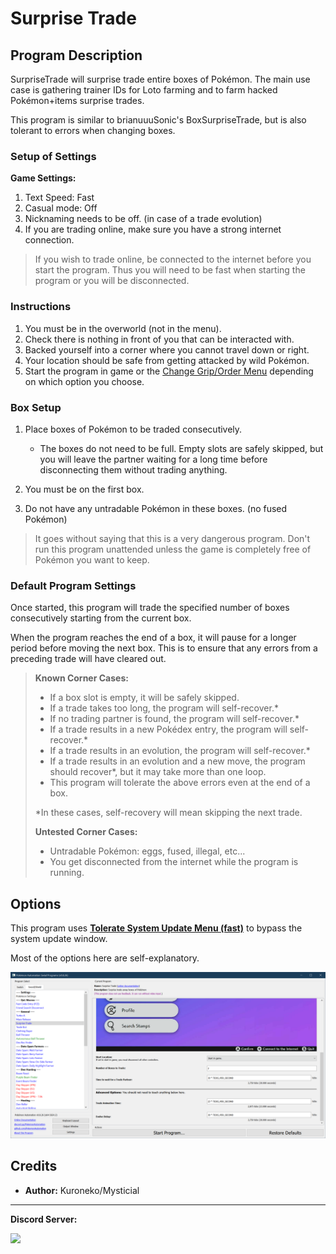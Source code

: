 # Surprise Trade

## Program Description

SurpriseTrade will surprise trade entire boxes of Pokémon. The main use case is gathering trainer IDs for Loto farming and to farm hacked Pokémon+items surprise trades.

This program is similar to brianuuuSonic's BoxSurpriseTrade, but is also tolerant to errors when changing boxes.

### Setup of Settings

**Game Settings:**

1. Text Speed: Fast
2. Casual mode: Off
3. Nicknaming needs to be off. (in case of a trade evolution)
4. If you are trading online, make sure you have a strong internet connection.

> If you wish to trade online, be connected to the internet before you start the program. Thus you will need to be fast when starting the program or you will be disconnected.

### Instructions

1. You must be in the overworld (not in the menu).
2. Check there is nothing in front of you that can be interacted with.
3. Backed yourself into a corner where you cannot travel down or right.
4. Your location should be safe from getting attacked by wild Pokémon.
5. Start the program in game or the [Change Grip/Order Menu](https://github.com/PokemonAutomation/Microcontroller/blob/master/Wiki/Programs/NintendoSwitch/ChangeGripOrderMenu.md) depending on which option you choose.

### Box Setup

1. Place boxes of Pokémon to be traded consecutively.

   - The boxes do not need to be full. Empty slots are safely skipped, but you will leave the partner waiting for a long time before disconnecting them without trading anything.

2. You must be on the first box.
3. Do not have any untradable Pokémon in these boxes. (no fused Pokémon)

> It goes without saying that this is a very dangerous program. Don't run this program unattended unless the game is completely free of Pokémon you want to keep.

### Default Program Settings

Once started, this program will trade the specified number of boxes consecutively starting from the current box.

When the program reaches the end of a box, it will pause for a longer period before moving the next box. This is to ensure that any errors from a preceding trade will have cleared out.

> **Known Corner Cases:**
> - If a box slot is empty, it will be safely skipped.
> - If a trade takes too long, the program will self-recover.*
> - If no trading partner is found, the program will self-recover.*
> - If a trade results in a new Pokédex entry, the program will self-recover.*
> - If a trade results in an evolution, the program will self-recover.*
> - If a trade results in an evolution and a new move, the program should recover*, but it may take more than one loop.
> - This program will tolerate the above errors even at the end of a box.
> 
> *In these cases, self-recovery will mean skipping the next trade.
> 
> **Untested Corner Cases:**
> - Untradable Pokémon: eggs, fused, illegal, etc...
> - You get disconnected from the internet while the program is running.


## Options

This program uses [**Tolerate System Update Menu (fast)**](/Wiki/Programs/NintendoSwitch/FrameworkSettings.md#tolerate-system-update-menu-fast) to bypass the system update window.

Most of the options here are self-explanatory.

<img src="images/SurpriseTrade-Settings.png">


## Credits

- **Author:** Kuroneko/Mysticial


<hr>

**Discord Server:** 

[<img src="https://canary.discordapp.com/api/guilds/695809740428673034/widget.png?style=banner2">](https://discord.gg/cQ4gWxN)




